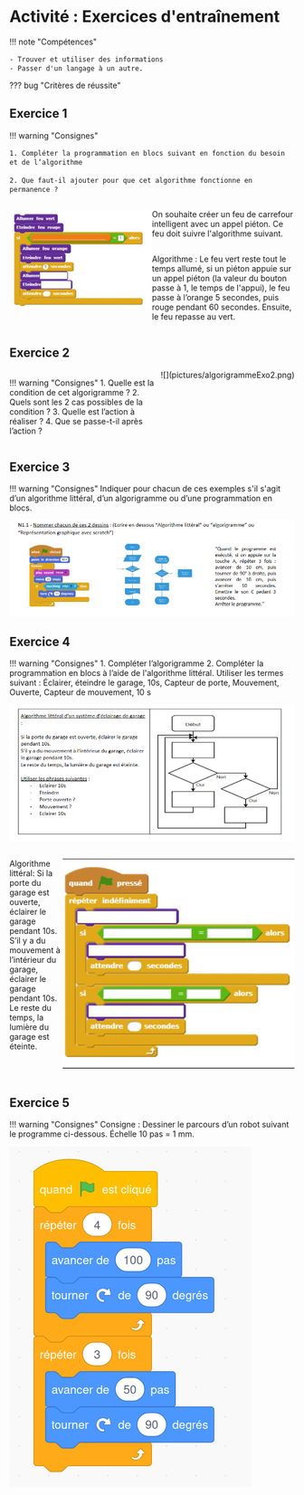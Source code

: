 # Activité : Exercices d'entraînement


!!! note "Compétences"

    - Trouver et utiliser des informations
    - Passer d'un langage à un autre.
    
??? bug "Critères de réussite"

## Exercice 1

!!! warning "Consignes"

    1. Compléter la programmation en blocs suivant en fonction du besoin et de l’algorithme
    
    2. Que faut-il ajouter pour que cet algorithme fonctionne en permanence ?

<div markdown style="display:flex; flex-direction: row;">

<div markdown style="display:flex; flex: 1 1 0;flex-direction: column;">

![](pictures/exo1programme.png)
</div>

<div markdown style="display:flex;  flex:1 1 0;flex-direction: column;">

On souhaite créer un feu de carrefour intelligent avec un appel piéton. Ce feu doit suivre l'algorithme suivant. 

Algorithme : Le feu vert reste tout le temps allumé, si un piéton appuie sur un appel piéton (la valeur du bouton passe à 1, le temps de l'appui), le feu passe à l’orange 5 secondes, puis rouge pendant 60 secondes. Ensuite, le feu repasse au vert.

</div>
</div>




## Exercice 2

<div markdown style="display:flex; flex-direction: row;">

<div markdown style="display:flex; flex: 1 1 0;flex-direction: column;">

!!! warning "Consignes"
    1. Quelle est la condition de cet algorigramme ? 
    2. Quels sont les 2 cas possibles de la condition ? 
    3. Quelle est l’action à réaliser ? 
    4. Que se passe-t-il après l’action ? 
</div>
![](pictures/algorigrammeExo2.png)

</div>



## Exercice 3 

!!! warning "Consignes"
    Indiquer pour chacun de ces exemples s'il s'agit d’un algorithme littéral, d’un algorigramme ou d’une programmation en blocs.

![](pictures/exo3.png)

## Exercice 4

!!! warning "Consignes"
    1. Compléter l’algorigramme
    2. Compléter la programmation en blocs à l’aide de l'algorithme littéral.
    Utiliser les termes suivant : Éclairer, éteindre le garage, 10s, Capteur de porte, Mouvement, Ouverte, Capteur de mouvement, 10 s


![](pictures/algorigrammeExo4.png)

<div markdown style="display:flex; flex-direction: row;">

<div markdown style="display:flex; flex: 1 1 0;flex-direction: column;">

Algorithme littéral:
Si la porte du garage est ouverte, éclairer le garage pendant 10s. 
S’il y a du mouvement à l’intérieur du garage, éclairer le garage pendant 10s. 
Le reste du temps, la lumière du garage est éteinte.

</div>

![](pictures/programmeExo4.png)


</div>




## Exercice 5

!!! warning "Consignes"
    Consigne : Dessiner le parcours d’un robot suivant le programme ci-dessous. Échelle 10 pas = 1 mm.
    
![](pictures/programmeExo5.png)